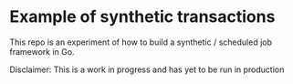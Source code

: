 # Example of synthetic transactions

This repo is an experiment of how to build a synthetic / scheduled job
framework in Go.

Disclaimer: This is a work in progress and has yet to be run in production
